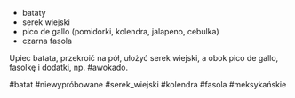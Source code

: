 - bataty
- serek wiejski
- pico de gallo (pomidorki, kolendra, jalapeno, cebulka)
- czarna fasola

Upiec batata, przekroić na pół, ułożyć serek wiejski, a obok pico de gallo, fasolkę i dodatki, np. #awokado. 

#batat #niewypróbowane #serek_wiejski #kolendra #fasola #meksykańskie 